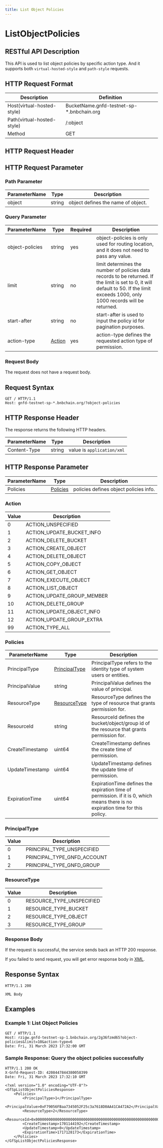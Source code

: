 ```yaml
---
title: List Object Policies
---
```


#  ListObjectPolicies

## RESTful API Description

This API is used to list object policies by specific action type. And it supports both `virtual-hosted-style` and `path-style` requests.

## HTTP Request Format

| Description                | Definition                                |
| -------------------------- | ----------------------------------------- |
| Host(virtual-hosted-style) | BucketName.gnfd-testnet-sp-*.bnbchain.org |
| Path(virtual-hosted-style) | /:object                                  |
| Method                     | GET                                       |

## HTTP Request Header

## HTTP Request Parameter

### Path Parameter

| ParameterName | Type   | Description                       |
| ------------- | ------ | --------------------------------- |
| object        | string | object defines the name of object.|

### Query Parameter

| ParameterName   | Type               | Required | Description                                                                                                                                                                          |
| --------------- | ------------------ | -------- | ------------------------------------------------------------------------------------------------------------------------------------------------------------------------------------ |
| object-policies | string             | yes      | object-policies is only used for routing location, and it does not need to pass any value.                                                                                           |
| limit           | string             | no       | limit  determines the number of policies data records to be returned. If the limit is set to 0, it will default to 50. If the limit exceeds 1000, only 1000 records will be returned.|
| start-after     | string             | no       | start-after is used to input the policy id for pagination purposes.                                                                                                                  |
| action-type     | [Action](#action)  | yes      | action-type defines the requested action type of permission.                                                                                                                         |

### Request Body

The request does not have a request body.

## Request Syntax

```HTTP
GET / HTTP/1.1
Host: gnfd-testnet-sp-*.bnbchain.org/?object-policies
```

## HTTP Response Header

The response returns the following HTTP headers.

| ParameterName | Type   | Description                 |
| ------------- | ------ | --------------------------- |
| Content-Type  | string | value is `application/xml`  |

## HTTP Response Parameter

| ParameterName   | Type                               | Description                                                     |
| --------------- | ---------------------------------- | --------------------------------------------------------------- |
| Policies        | [Policies](#policies)              | policies defines object policies info.                          |

### Action

| Value | Description                |
| ----- | -------------------------- |
| 0     | ACTION_UNSPECIFIED         |
| 1     | ACTION_UPDATE_BUCKET_INFO  |
| 2     | ACTION_DELETE_BUCKET       |
| 3     | ACTION_CREATE_OBJECT       |
| 4     | ACTION_DELETE_OBJECT       |
| 5     | ACTION_COPY_OBJECT         |
| 6     | ACTION_GET_OBJECT          |
| 7     | ACTION_EXECUTE_OBJECT      |
| 8     | ACTION_LIST_OBJECT         |
| 9     | ACTION_UPDATE_GROUP_MEMBER |
| 10    | ACTION_DELETE_GROUP        |
| 11    | ACTION_UPDATE_OBJECT_INFO  |
| 12    | ACTION_UPDATE_GROUP_EXTRA  |
| 99    | ACTION_TYPE_ALL            |

### Policies

| ParameterName  | Type                              | Description                                                                                                                    |
| -------------- | --------------------------------- | ------------------------------------------------------------------------------------------------------------------------------ |
| PrincipalType  | [PrincipalType](principletype)    | PrincipalType refers to the identity type of system users or entities.                                                         |
| PrincipalValue | string                            | PrincipalValue defines the value of principal.                                                                                 |
| ResourceType   | [ResourceType](resourcetype)      | ResourceType defines the type of resource that grants permission for.                                                          |
| ResourceId     | string                            | ResourceId defines the bucket/object/group id of the resource that grants permission for.                                      |
| CreateTimestamp| uint64                            | CreateTimestamp defines the create time of permission.                                                                         |
| UpdateTimestamp| uint64                            | UpdateTimestamp defines the update time of permission.                                                                         |
| ExpirationTime | uint64                            | ExpirationTime defines the expiration time of permission. if it is 0, which means there is no expiration time for this policy. |

### PrincipalType

| Value | Description                |
| ----- | -------------------------- |
| 0     | PRINCIPAL_TYPE_UNSPECIFIED |
| 1     | PRINCIPAL_TYPE_GNFD_ACCOUNT|
| 2     | PRINCIPAL_TYPE_GNFD_GROUP  |

### ResourceType

| Value | Description                |
| ----- | -------------------------- |
| 0     | RESOURCE_TYPE_UNSPECIFIED  |
| 1     | RESOURCE_TYPE_BUCKET       |
| 2     | RESOURCE_TYPE_OBJECT       |
| 3     | RESOURCE_TYPE_GROUP        |

### Response Body

If the request is successful, the service sends back an HTTP 200 response.

If you failed to send request, you will get error response body in [XML](./sp_response.md#sp-error-response).

## Response Syntax

```HTTP
HTTP/1.1 200

XML Body
```

## Examples

### Example 1: List Object Policies

```HTTP
GET / HTTP/1.1
Host: rzigw.gnfd-testnet-sp-1.bnbchain.org/2g36fzmd65?object-policies&limit=10&action-type=6
Date: Fri, 31 March 2023 17:32:00 GMT
```

### Sample Response: Query the object policies successfully

```HTTP
HTTP/1.1 200 OK
X-Gnfd-Request-ID: 4208447844380058399
Date: Fri, 31 March 2023 17:32:10 GMT

<?xml version="1.0" encoding="UTF-8"?>
<GfSpListObjectPoliciesResponse>
    <Policies>
        <PrincipalType>1</PrincipalType>
        <PrincipalValue>0xF79056FBaa7345052F25c3a7618D0AA41CA472A2</PrincipalValue>
        <ResourceType>2</ResourceType>
        <ResourceId>0x0000000000000000000000000000000000000000000000000000000000459eaf</ResourceId>
        <CreateTimestamp>1701144192</CreateTimestamp>
        <UpdateTimestamp>0</UpdateTimestamp>
        <ExpirationTime>1717128173</ExpirationTime>
    </Policies>
</GfSpListObjectPoliciesResponse>
```
